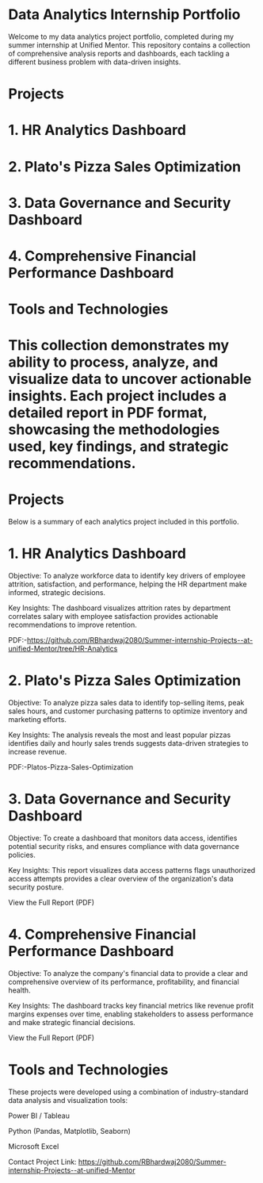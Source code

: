 # Data Analytics Internship Portfolio
Welcome to my data analytics project portfolio, completed during my summer internship at Unified Mentor. This repository contains a collection of comprehensive analysis reports and dashboards, each tackling a different business problem with data-driven insights.


# Projects

# 1. HR Analytics Dashboard

# 2. Plato's Pizza Sales Optimization

# 3. Data Governance and Security Dashboard

# 4. Comprehensive Financial Performance Dashboard

# Tools and Technologies


# This collection demonstrates my ability to process, analyze, and visualize data to uncover actionable insights. Each project includes a detailed report in PDF format, showcasing the methodologies used, key findings, and strategic recommendations.

# Projects
  Below is a summary of each analytics project included in this portfolio.

# 1. HR Analytics Dashboard
  Objective: To analyze workforce data to identify key drivers of employee attrition, satisfaction, and performance, helping the HR department make informed, strategic     decisions.

Key Insights:
The dashboard visualizes attrition rates by department
correlates salary with employee satisfaction
provides actionable recommendations to improve retention.

 PDF:-https://github.com/RBhardwaj2080/Summer-internship-Projects--at-unified-Mentor/tree/HR-Analytics

# 2. Plato's Pizza Sales Optimization
Objective: To analyze pizza sales data to identify top-selling items, peak sales hours, and customer purchasing patterns to optimize inventory and marketing efforts.

Key Insights: The analysis reveals the most and least popular pizzas
identifies daily and hourly sales trends
suggests data-driven strategies to increase revenue.

  PDF:-Platos-Pizza-Sales-Optimization

# 3. Data Governance and Security Dashboard
Objective: To create a dashboard that monitors data access, identifies potential security risks, and ensures compliance with data governance policies.

Key Insights: This report visualizes data access patterns
flags unauthorized access attempts
provides a clear overview of the organization's data security posture.

View the Full Report (PDF)

# 4. Comprehensive Financial Performance Dashboard
Objective: To analyze the company's financial data to provide a clear and comprehensive overview of its performance, profitability, and financial health.

Key Insights: The dashboard tracks key financial metrics like revenue
profit margins 
expenses over time, enabling stakeholders to assess performance and make strategic financial decisions.

View the Full Report (PDF)

# Tools and Technologies
These projects were developed using a combination of industry-standard data analysis and visualization tools:

Power BI / Tableau

Python (Pandas, Matplotlib, Seaborn)

Microsoft Excel

Contact
Project Link: https://github.com/RBhardwaj2080/Summer-internship-Projects--at-unified-Mentor
